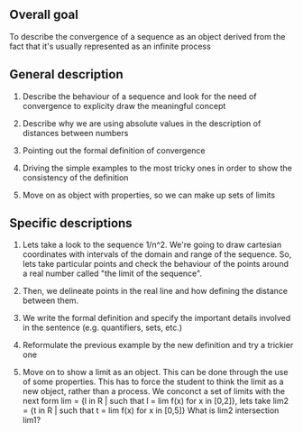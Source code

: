 
## Overall goal

To describe the convergence of a sequence as an object derived from the fact that it's usually represented as an infinite process 

## General description 

1. Describe the behaviour of a sequence and look for the need of convergence to explicity draw the meaningful concept

2. Describe why we are using absolute values in the description of distances between numbers

3. Pointing out the formal definition of convergence

4. Driving the simple examples to the most tricky ones in order to show the consistency of the definition

5. Move on as object with properties, so we can make up sets of limits


## Specific descriptions

1. Lets take a look to the sequence 1/n^2. We're going to draw cartesian coordinates with intervals of the domain and range of the sequence. So, lets take particular points and check the behaviour of the points around a real number called "the limit of the sequence".

2. Then, we delineate points in the real line and how defining the distance between them.

3. We write the formal definition and specify the important details involved in the sentence (e.g. quantifiers, sets, etc.)

4. Reformulate the previous example by the new definition and try a trickier one

5. Move on to show a limit as an object. This can be done through the use of some properties. This has to force the student to think the limit as a new object, rather than a process. We conconct a set of limits with the next form lim = {l in R | such that l = lim f(x) for x in [0,2]}, lets take lim2 = {t in R | such that t = lim f(x) for x in [0,5]} What is lim2 intersection lim1?
